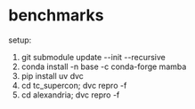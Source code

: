 # benchmarks
setup:
1) git submodule update --init --recursive
2) conda install -n base -c conda-forge mamba
3) pip install uv dvc
4) cd tc_supercon; dvc repro -f
5) cd alexandria; dvc repro -f

   
